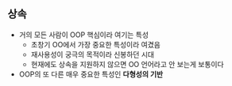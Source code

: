 ## 상속

- 거의 모든 사람이 OOP 핵심이라 여기는 특성
  - 초창기 OO에서 가장 중요한 특성이라 여겼음
  - 재사용성이 궁극의 목적이라 신봉하던 시대
  - 현재에도 상속을 지원하지 않으면 OO 언어라고 안 보는게 보통이다
- OOP의 또 다른 매우 중요한 특성인 **다형성의 기반**

